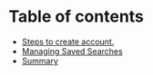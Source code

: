 # Table of contents

* [Steps to create account.](README.md)
* [Managing Saved Searches](ManagingSavedSearches.md)
* [Summary](Summary.md)
